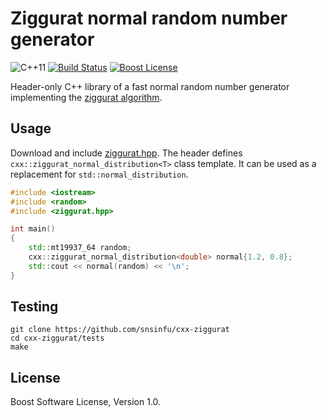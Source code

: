 # Ziggurat normal random number generator

![C++11][cxx-badge]
[![Build Status][travis-badge]][travis-url]
[![Boost License][license-badge]][license-url]

Header-only C++ library of a fast normal random number generator implementing
the [ziggurat algorithm][ziggurat].

[cxx-badge]: https://img.shields.io/badge/C%2B%2B-11-orange.svg
[license-badge]: https://img.shields.io/badge/license-Boost-blue.svg
[license-url]: https://raw.githubusercontent.com/snsinfu/cxx-ziggurat/master/LICENSE.txt
[travis-badge]: https://travis-ci.org/snsinfu/cxx-ziggurat.svg?branch=master
[travis-url]: https://travis-ci.org/snsinfu/cxx-ziggurat
[ziggurat]: https://en.wikipedia.org/wiki/Ziggurat_algorithm

## Usage

Download and include [ziggurat.hpp][header-url]. The header defines
`cxx::ziggurat_normal_distribution<T>` class template. It can be used as a
replacement for `std::normal_distribution`.

```c++
#include <iostream>
#include <random>
#include <ziggurat.hpp>

int main()
{
    std::mt19937_64 random;
    cxx::ziggurat_normal_distribution<double> normal{1.2, 0.8};
    std::cout << normal(random) << '\n';
}
```

[header-url]: https://raw.githubusercontent.com/snsinfu/cxx-ziggurat/master/include/ziggurat.hpp

## Testing

```console
git clone https://github.com/snsinfu/cxx-ziggurat
cd cxx-ziggurat/tests
make
```

## License

Boost Software License, Version 1.0.
